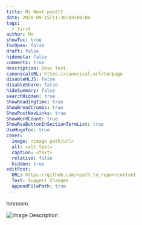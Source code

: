 ```yaml
---
title: My Next posttt
date: 2020-09-15T11:30:03+00:00
tags:
  - first
author: Me
showToc: true
TocOpen: false
draft: false
hidemeta: false
comments: true
description: Desc Text.
canonicalURL: https://canonical.url/to/page
disableHLJS: false
disableShare: false
hideSummary: false
searchHidden: true
ShowReadingTime: true
ShowBreadCrumbs: true
ShowPostNavLinks: true
ShowWordCount: true
ShowRssButtonInSectionTermList: true
UseHugoToc: true
cover:
  image: <image path/url>
  alt: <alt text>
  caption: <text>
  relative: false
  hidden: true
editPost:
  URL: https://github.com/<path_to_repo>/content
  Text: Suggest Changes
  appendFilePath: true
---
```

hmmmm

![Image Description](/images/Pasted%20image%2020241211220241.png)